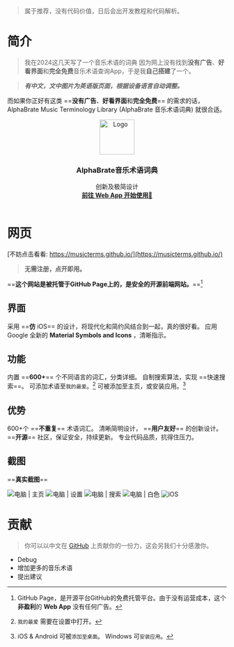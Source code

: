 > 属于推荐，没有代码价值，日后会出开发教程和代码解析。
# 简介
> 我在2024这几天写了一个音乐术语的词典
> 因为网上没有找到**没有广告**、**好看界面**和**完全免费**音乐术语查询App，于是我**自己搭建**了一个。

> ***有中文，文中图片为英语版页面，根据设备语言自动调整。***

而如果你正好有这类 ==**没有广告**、**好看界面**和**完全免费**== 的需求的话，AlphaBrate Music Terminology Library (AlphaBrate 音乐术语词典) 就很合适。

<p align="center">
  <a href="https://github.com/musicterms/musicterms.github.io">
    <img src="https://musicterms.github.io
/icon-smooth.png" alt="Logo" width="80" height="80">
  </a>
  <h3 align="center">AlphaBrate音乐术语词典</h3>
  <p align="center">
创新及极简设计
    <br/>
    <a href="https://musicterms.github.io"><strong>前往 Web App 开始使用🔗</strong></a>
    <br/>
    <br/>
  </p>
</p>
  
# 网页
[不妨点击看看: https://musicterms.github.io/](https://musicterms.github.io/)
>**无需注册，点开即用。**

 ==**这个网站是被托管于GitHub Page上的，是安全的开源前端网站。**==[^1]

## 界面
采用 ==**仿** iOS== 的设计，将现代化和简约风结合到一起，真的很好看。
应用 Google 全新的 **Material Symbols and Icons** ，清晰指示。

## 功能
内置 ==**600+**== 个不同语言的词汇，分类详细。
自制搜索算法，实现 ==快速搜索==。
可添加术语至`我的最爱`。[^2]
可被添加至主页，或安装应用。[^3]

## 优势
600+个 ==**不重复**== 术语词汇。
清晰简明设计， ==**用户友好**== 的创新设计。
==**开源**== 社区，保证安全，持续更新。
专业代码品质，抗得住压力。

## 截图
==**真实截图**==

![电脑 | 主页](https://img-blog.csdnimg.cn/direct/a959e66a9dd4491ebb8083728e13f20a.png)
![电脑 | 设置](https://img-blog.csdnimg.cn/direct/c2db491994a5431fb2431a3ca18d1f4b.png)
![电脑 | 搜索](https://img-blog.csdnimg.cn/direct/626485d0f3d94a90a03c3489598d3420.png)
![电脑 | 白色](https://img-blog.csdnimg.cn/direct/96dd7c78d2ac4b9685a94c2872268974.png)
![iOS](https://img-blog.csdnimg.cn/direct/6fe2d9881f564ed3a7f6f88d32be00da.png)
# 贡献
> 你可以以中文在 [GitHub](https://github.com/musicterms/musicterms.github.io/) 上贡献你的一份力，这会另我们十分感激你。

- Debug
- 增加更多的音乐术语
- 提出建议




[^1]: GitHub Page，是开源平台GitHub的免费托管平台。由于没有运营成本，这个**非盈利**的 **Web App** 没有任何广告。

[^2]: `我的最爱` 需要在设置中打开。

[^3]: iOS & Android 可被`添加至桌面`。 Windows 可`安装应用`。




